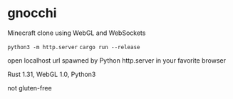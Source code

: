 # gnocchi
Minecraft clone using WebGL and WebSockets

`python3 -m http.server`
`cargo run --release`

open localhost url spawned by Python http.server in your favorite browser

Rust 1.31, WebGL 1.0, Python3

not gluten-free

